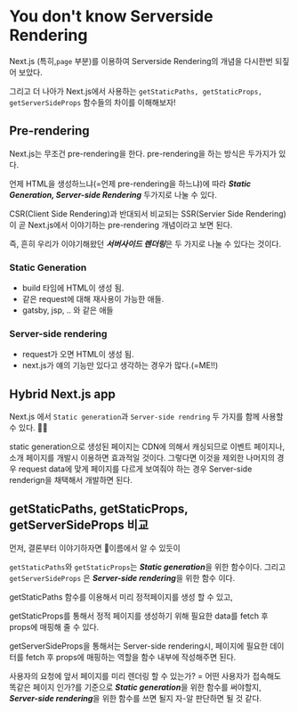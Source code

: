 # You don't know Serverside Rendering

Next.js (특히,`page` 부분)를 이용하여 Serverside Rendering의 개념을 다시한번 되짚어 보았다.

그리고 더 나아가 Next.js에서 사용하는 `getStaticPaths, getStaticProps, getServerSideProps` 함수들의 차이를 이해해보자!

## Pre-rendering

Next.js는 무조건 pre-rendering을 한다.  pre-rendering을 하는 방식은 두가지가 있다.

언제 HTML을 생성하느냐(=언제 pre-rendering을 하느냐)에 따라 ***Static Generation, Server-side Rendering*** 두가지로 나눌 수 있다.

CSR(Client Side Rendering)과 반대되서 비교되는 SSR(Servier Side Rendering)이 곧 Next.js에서 이야기하는 pre-rendering 개념이라고 보면 된다.

즉, 흔히 우리가 이야기해왔던 ***서버사이드 렌더링***은 두 가지로 나눌 수 있다는 것이다.

### Static Generation

- build 타임에 HTML이 생성 됨.
- 같은 request에 대해 재사용이 가능한 애들.
- gatsby, jsp, .. 와 같은 애들

### Server-side rendering

- request가 오면 HTML이 생성 됨.
- next.js가 얘의 기능만 있다고 생각하는 경우가 많다.(=ME!!)

## Hybrid Next.js app

Next.js 에서 `Static generation`과 `Server-side rendring` 두 가지를 함께 사용할 수 있다. 👍🏻

static generation으로 생성된 페이지는 CDN에 의해서 캐싱되므로 이벤트 페이지나, 소개 페이지를 개발시 이용하면 효과적일 것이다. 그렇다면 이것을 제외한 나머지의 경우 request data에 맞게 페이지를 다르게 보여줘야 하는 경우 Server-side renderign을 채택해서 개발하면 된다.

## getStaticPaths, getStaticProps, getServerSideProps 비교

먼저, 결론부터 이야기하자면 🤔이름에서 알 수 있듯이

`getStaticPaths`와 `getStaticProps`는 ***Static generation***을 위한 함수이다. 그리고 `getServerSideProps` 은 ***Server-side rendering***을 위한 함수 이다.

getStaticPaths 함수를 이용해서 미리 정적페이지를 생성 할 수 있고,

getStaticProps를 통해서 정적 페이지를 생성하기 위해 필요한 data를 fetch 후 props에 매핑해 줄 수 있다.

getServerSideProps을 통해서는 Server-side rendering시, 페이지에 필요한 데이터를 fetch 후 props에 매핑하는 역할을 함수 내부에 작성해주면 된다.

사용자의 요청에 앞서 페이지를 미리 렌더링 할 수 있는가? = 어떤 사용자가 접속해도 똑같은 페이지 인가?를 기준으로 ***Static generation***을 위한 함수를 써야할지, ***Server-side rendering***을 위한 함수를 쓰면 될지 자-알 판단하면 될 것 같다.
